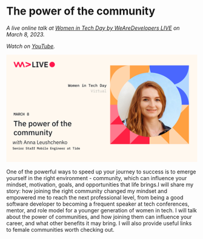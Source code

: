 # The power of the community

*A live online talk at [Women in Tech Day by WeAreDevelopers LIVE](https://www.wearedevelopers.com/event/women-in-tech-day-march-2023) on March 8, 2023.*

*Watch on [YouTube](https://youtu.be/vxgqWgGpn5c).*

![](images/cover_image.png)

One of the powerful ways to speed up your journey to success is to emerge yourself in the right environment - community, which can influence your mindset, motivation, goals, and opportunities that life brings.I will share my story: how joining the right community changed my mindset and empowered me to reach the next professional level, from being a good software developer to becoming a frequent speaker at tech conferences, mentor, and role model for a younger generation of women in tech. I will talk about the power of communities, and how joining them can influence your career, and what other benefits it may bring. I will also provide useful links to female communities worth checking out.

